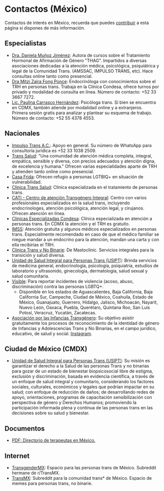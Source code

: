 # Contactos (México)

Contactos de interés en México, recuerda que puedes [contribuir](contribuir.md) a esta página si dispones de más información.

## Especialistas

* [Dra. Daniela Muñoz Jiménez](https://www.transsalud.com/nosotres/dra-daniela-mu%C3%B1oz): Autora de cursos sobre el Tratamiento Hormonal de Afirmación de Género "THAG". Impartidos a diversas asociaciones dedicadas a la atención médica, psicológica, psiquiátrica y legal de la Comunidad Trans. (AMSSAC, IMPULSO TRANS, etc). Hace consultas online tanto como presencial.
* [Dra Mitzi Zaira Fong Ponce](https://www.doctoralia.com.mx/mitzi-zaira-fong-ponce/endocrinologo-internista/benito-juarez): Endocrinóloga con conocimientos sobre el TRH en personas trans. Trabaja en la Clínica Condesa, ofrece turnos por privado y modalidad de consulta en línea. Número de contacto: +52 33 3667 7272.
* [Lic. Paulina Carrasco Hernández](https://www.doctoralia.com.mx/paulina-carrasco-hernandez/psicologo/ciudad-de-mexico): Psicóloga trans. Si bien se encuentra en CDMX, también atiende por modalidad online y a extranjeros. Primera sesión gratis para analizar y plantear su esquema de trabajo. Número de contacto: +52 55 4378 4553.

  
## Nacionales

* [Impulso Trans A.C.](https://impulsotransac.org/): Apoyo en general. Su número de WhatsApp para consultoría jurídica es +52 33 1038 2509.
* [Trans Salud](https://www.transsalud.com/): "Una comunidad de atención médica completa, integral, empática, sensible y diversa, con precios adecuados y atención digna, de excelencia y humana." Ofrecen varias especialidades aparte de TRH y atienden tanto online como presencial.
* [Casa Frida](https://www.refugiocasafrida.com/): Ofrecen refugio a personas LGTBIQ+ en situación de vulnerabilidad.
* [Clínica Trans Salud](https://www.transsalud.com/): Clínica especializada en el tratamiento de personas trans.
* [CATI - Centro de atención Transgénero Integral](https://www.clinicatrans.org.mx/): Centro con varios profesionales especializados en la salud trans, incluyendo endocrinologes, atención psicológica, atención legal, y cirujanos. Ofrecen atención en línea.
* [Clínicas Especializadas Condesa](https://condesa.cdmx.gob.mx/): Clínica especializada en atención a personas trans. En CDMX la atención y el TRH es gratuito.
* [IMSS](http://www.imss.gob.mx/): Atención gratuita y algunos médicos especializados en personas trans. Especialmente recomendado en caso de que el médico familiar se niegue mandar a un endocrino para la atención, mandan una carta y con ella recibirías el TRH.
* [Clínica Trans y No Binarie](https://bit.ly/m/clinica-trans-y-no-binarie): De Mastoclinic. Servicios integrales para la transición y salud diversa.
* [Unidad de Salud Integral para Personas Trans (USIPT)](https://www.instagram.com/usipt/?igsh=MWpneDhzbHk2eHh3): Brinda servicios de medicina general, endocrinología, psicología, psiquiatria, estudios de laboratorio y ultrasonido, ginecología, dermatología, salud sexual y salud comunitaria.
* [Visible](https://visible.lgbt/jalisco/): Para reportar incidentes de violencia (acoso, abuso, discriminación) contra las personas LGBTQ+.
  * Disponible en los estados de Aguascalientes, Baja California, Baja California Sur, Campeche, Ciudad de México, Coahuila, Estado de México, Guanajuato, Guerrero, Hidalgo, Jalisco, Michoacán, Nayarit, Nuevo León, Oaxaca, Puebla, Querétaro, Quintana Roo, San Luis Potosí, Veracruz, Yucatán, Zacatecas.
* [Asociación por las Infancias Transgénero](https://infanciastrans.org/): Su objetivo asistir gratuitamente los procesos de reconocimiento de la identidad de género de Infancias y Adolescencias Trans y No Binarias, en el campo jurídico, educativo, de salud y social. [Instagram](https://www.instagram.com/infanciast).




## Ciudad de México (CMDX)
* [Unidad de Salud Integral para Personas Trans (USIPT)](https://www.salud.cdmx.gob.mx/acciones/unidad-de-salud-integral-para-personas-trans-usipt): Su misión es garantizar el derecho a la Salud de las personas Trans y no binarias para gozar de un estado de bienestar biopsicosocial libre de estigma, exclusión y discriminación, basada en evidencia científica, a través de un enfoque de salud integral y comunitario, considerando los factores sociales, culturales, económicos y legales que podrían impactar en su salud; con enfoque de reducción de daños; de desarrollando redes de apoyo, orientaciones, programas de capacitación sensibilización con perspectiva de género y Derechos Humanos; promoviendo la participación informada plena y contínua de las personas trans en las decisiones sobre su salud y bienestar.


## Documentos

* [PDF: Directorio de terapeutas en México.](https://recursos.transespdiscord.net/paises/mexico/adjuntos/Directorio_Terapeutas_Mexico.pdf)

## Internet

* [TransgenderMX](https://www.reddit.com/r/TransgenderMX/): Espacio para las personas trans de México. Subreddit hermane de r/TransMX.
* [TransMX](https://www.reddit.com/r/TransMX/): Subreddit para la comunidad trans* de México. Espacio de memes para personas trans, no binarie.
